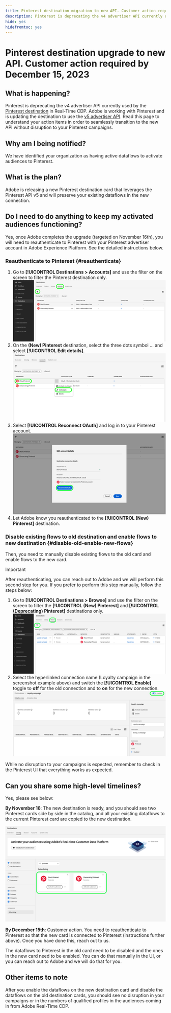 ```yaml
---
title: Pinterest destination migration to new API. Customer action required.
description: Pinterest is deprecating the v4 advertiser API currently used by the Pinterest destination in Real-Time CDP. Understand your action items in order to seamlessly transition to the new API without disruption to your Pinterest campaigns.
hide: yes
hidefromtoc: yes
---
```

# Pinterest destination upgrade to new API. Customer action required by December 15, 2023

## What is happening?

Pinterest is deprecating the v4 advertiser API currently used by the [Pinterest destination](/help/destinations/catalog/advertising/pinterest.md) in Real-Time CDP. Adobe is working with Pinterest and is updating the destination to use the [v5 advertiser API](https://developers.pinterest.com/docs/getting-started/migration/). Read this page to understand your action items in order to seamlessly transition to the new API without disruption to your Pinterest campaigns.

## Why am I being notified?

We have identified your organization as having active dataflows to activate audiences to Pinterest.

## What is the plan?

Adobe is releasing a new Pinterest destination card that leverages the Pinterest API v5 and will preserve your existing dataflows in the new connection.

## Do I need to do anything to keep my activated audiences functioning?

Yes, once Adobe completes the upgrade (targeted on November 16th), you will need to reauthenticate to Pinterest with your Pinterest advertiser account in Adobe Experience Platform. See the detailed instructions below.

### Reauthenticate to Pinterest {#reauthenticate}

1. Go to **[!UICONTROL Destinations > Accounts]** and use the filter on the screen to filter the Pinterest destination only.
    ![Filter Pinterest accounts only](/help/destinations/assets/catalog/advertising/pinterest-migration/filter-pinterest-acconts-only.png)
2. On the **(New) Pinterest** destination, select the three dots symbol ... and select **[!UICONTROL Edit details]**.
    ![Select Edit details](/help/destinations/assets/catalog/advertising/pinterest-migration/edit-details-pinterest.png)
3. Select **[!UICONTROL Reconnect OAuth]** and log in to your Pinterest account.
    ![Select Reconnect OAuth](/help/destinations/assets/catalog/advertising/pinterest-migration/reconnect-oauth-pinterest.png)
4. Let Adobe know you reauthenticated to the **[!UICONTROL (New) Pinterest]** destination.

### Disable existing flows to old destination and enable flows to new destination {#disable-old-enable-new-flows}

Then, you need to manually disable existing flows to the old card and enable flows to the new card. 

>[!IMPORTANT]
>
>After reauthenticating, you can reach out to Adobe and we will perform this second step for you. If you prefer to perform this step manually, follow the steps below:

1. Go to **[!UICONTROL Destinations > Browse]** and use the filter on the screen to filter the **[!UICONTROL (New) Pinterest]** and **[!UICONTROL (Deprecating) Pinterest]** destinations only.
    ![Filter Pinterest dataflows only in the Browse tab](/help/destinations/assets/catalog/advertising/pinterest-migration/filter-pinterest-browse.png)
2. Select the hyperlinked connection name (Loyalty campaign in the screenshot example above) and switch the **[!UICONTROL Enable]** toggle to **off** for the old connection and to **on** for the new connection.
    ![Toggle on for new connections and off for old connections](/help/destinations/assets/catalog/advertising/pinterest-migration/enable-disable-toggle.png)

While no disruption to your campaigns is expected, remember to check in the Pinterest UI that everything works as expected.

## Can you share some high-level timelines?

Yes, please see below:
 
**By November 16**: The new destination is ready, and you should see two Pinterest cards side by side in the catalog, and all your existing dataflows to the current Pinterest card are copied to the new destination.

![Old and new Pinterest destination side-by-side](/help/destinations/assets/catalog/advertising/pinterest-migration/pinterest-two-cards-side-by-side.png)

**By December 15th**: <span class="preview">Customer action</span>. You need to reauthenticate to Pinterest so that the new card is connected to Pinterest (instructions further above). Once you have done this, reach out to us.

The dataflows to Pinterest in the old card need to be disabled and the ones in the new card need to be enabled. You can do that manually in the UI, or you can reach out to Adobe and we will do that for you.

## Other items to note

After you enable the dataflows on the new destination card and disable the dataflows on the old destination cards, you should see no disruption in your campaigns or in the numbers of qualified profiles in the audiences coming in from Adobe Real-Time CDP.
